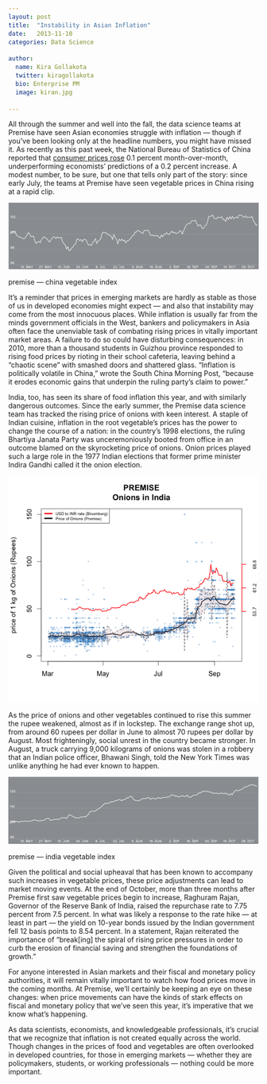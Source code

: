 ```yaml
---
layout: post
title:  "Instability in Asian Inflation"
date:   2013-11-10
categories: Data Science

author:
  name: Kira Gollakota
  twitter: kiragollakota
  bio: Enterprise PM
  image: kiran.jpg

---
```


All through the summer and well into the fall, the data science teams at Premise have seen Asian economies struggle with inflation — though if you’ve been looking only at the headline numbers, you might have missed it. As recently as this past week, the National Bureau of Statistics of China reported that [consumer prices rose](http://www.cnbc.com/id/101184347) 0.1 percent month-over-month, underperforming economists’ predictions of a 0.2 percent increase. A modest number, to be sure, but one that tells only part of the story: since early July, the teams at Premise have seen vegetable prices in China rising at a rapid clip.

![china vegetable index](/images/instability-in-asian-inflation/image02.png)

premise — china vegetable index

It’s a reminder that prices in emerging markets are hardly as stable as those of us in developed economies might expect — and also that instability may come from the most innocuous places. While inflation is usually far from the minds government officials in the West, bankers and policymakers in Asia often face the unenviable task of combating rising prices in vitally important market areas. A failure to do so could have disturbing consequences: in 2010, more than a thousand students in Guizhou province responded to rising food prices by rioting in their school cafeteria, leaving behind a “chaotic scene” with smashed doors and shattered glass. “Inflation is politically volatile in China,” wrote the South China Morning Post, “because it erodes economic gains that underpin the ruling party’s claim to power.”

India, too, has seen its share of food inflation this year, and with similarly dangerous outcomes. Since the early summer, the Premise data science team has tracked the rising price of onions with keen interest. A staple of Indian cuisine, inflation in the root vegetable’s prices has the power to change the course of a nation: in the country’s 1998 elections, the ruling Bhartiya Janata Party was unceremoniously booted from office in an outcome blamed on the skyrocketing price of onions. Onion prices played such a large role in the 1977 Indian elections that former prime minister Indira Gandhi called it the onion election.

![onions in india](/images/instability-in-asian-inflation/image00.png)

As the price of onions and other vegetables continued to rise this summer the rupee weakened, almost as if in lockstep. The exchange range shot up, from around 60 rupees per dollar in June to almost 70 rupees per dollar by August. Most frighteningly, social unrest in the country became stronger. In August, a truck carrying 9,000 kilograms of onions was stolen in a robbery that an Indian police officer, Bhawani Singh, told the New York Times was unlike anything he had ever known to happen.

![india vegetable index](/images/instability-in-asian-inflation/image01.png)

premise — india vegetable index

Given the political and social upheaval that has been known to accompany such increases in vegetable prices, these price adjustments can lead to market moving events. At the end of October, more than three months after Premise first saw vegetable prices begin to increase, Raghuram Rajan, Governor of the Reserve Bank of India, raised the repurchase rate to 7.75 percent from 7.5 percent. In what was likely a response to the rate hike — at least in part — the yield on 10-year bonds issued by the Indian government fell 12 basis points to 8.54 percent. In a statement, Rajan reiterated the importance of “break[ing] the spiral of rising price pressures in order to curb the erosion of financial saving and strengthen the foundations of growth.”

For anyone interested in Asian markets and their fiscal and monetary policy authorities, it will remain vitally important to watch how food prices move in the coming months. At Premise, we’ll certainly be keeping an eye on these changes: when price movements can have the kinds of stark effects on fiscal and monetary policy that we’ve seen this year, it’s imperative that we know what’s happening.

As data scientists, economists, and knowledgeable professionals, it’s crucial that we recognize that inflation is not created equally across the world. Though changes in the prices of food and vegetables are often overlooked in developed countries, for those in emerging markets — whether they are policymakers, students, or working professionals — nothing could be more important.